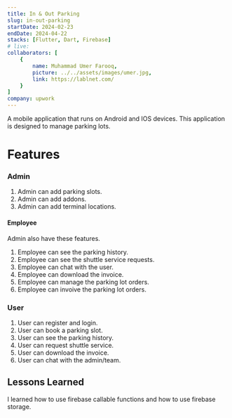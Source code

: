 ```yaml
---
title: In & Out Parking
slug: in-out-parking
startDate: 2024-02-23
endDate: 2024-04-22
stacks: [Flutter, Dart, Firebase]
# live: 
collaborators: [
    {
        name: Muhammad Umer Farooq,
        picture: ../../assets/images/umer.jpg,
        link: https://lablnet.com/
    }
]
company: upwork
---
```


A mobile application that runs on Android and IOS devices. This application is designed to manage parking lots.

# Features
### Admin
1. Admin can add parking slots.
2. Admin can add addons.
3. Admin can add terminal locations.

#### Employee
Admin also have these features.
1. Employee can see the parking history.
2. Employee can see the shuttle service requests.
3. Employee can chat with the user.
4. Employee can download the invoice.
5. Employee can manage the parking lot orders.
6. Employee can invoive the parking lot orders.

### User
1. User can register and login.
2. User can book a parking slot.
3. User can see the parking history.
4. User can request shuttle service.
5. User can download the invoice.
6. User can chat with the admin/team.

## Lessons Learned
I learned how to use firebase callable functions and how to use firebase storage.
